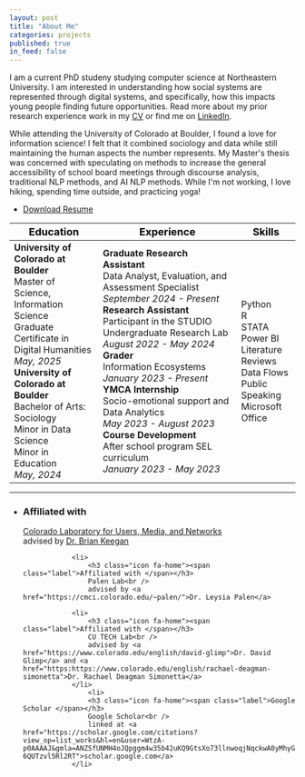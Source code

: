 ```yaml
---
layout: post
title: "About Me"
categories: projects
published: true
in_feed: false
---
```

I am a current PhD studeny studying computer science at Northeastern University. I am interested in understanding how social systems are represented through digital systems, and specifically, how this impacts young people finding future opportunities. Read more about my prior research experience work in my [CV](https://drive.google.com/file/d/1s7O6hNLyUA9vis3M58tvVzdTR4himDYX/view?usp=sharing) or find me on [LinkedIn](https://www.linkedin.com/in/natalie-rm-castro?utm_source=share&utm_campaign=share_via&utm_content=profile&utm_medium=ios_app).


While attending the University of Colorado at Boulder, I found a love for information science! I felt that it combined sociology and data while still maintaining the human aspects the number represents. My Master's thesis was concerned with speculating on methods to increase the general accessibility of school board meetings through discourse analysis, traditional NLP methods, and AI NLP methods. While I'm not working, I love hiking, spending time outside, and practicing yoga!
 <section>
<ul class="actions">
		<li><a href="https://drive.google.com/uc?export-download&id=1s7O6hNLyUA9vis3M58tvVzdTR4himDYX" class="buttonprimary icon fa-download">Download Resume</a></li>
	</ul>
 </section>

| <span style="color:black; background-color:transparent; font-size:18px;">__Education__</span> | <span style="color:black; background-color:transparent; font-size:18px;">__Experience__</span> | <span style="color:black; background-color:transparent; font-size:18px;">__Skills__</span> |
| --- | --- | --- |
|__University of Colorado at Boulder__ <br>Master of Science, Information Science<br>Graduate Certificate in Digital Humanities <br>_May, 2025_ <br>__University of Colorado at Boulder__ <br>Bachelor of Arts: Sociology<br>Minor in Data Science<br>Minor in Education<br>_May, 2024_ |__Graduate Research Assistant__ <br> Data Analyst, Evaluation, and Assessment Specialist _September 2024 - Present_<br>__Research Assistant__ <br> Participant in the STUDIO Undergraduate Research Lab <br> _August 2022 - May 2024_ <br> __Grader__ <br> Information Ecosystems<br> _January 2023 - Present_ <br> __YMCA Internship__ <br> Socio-emotional support and Data Analytics<br>_May 2023 - August 2023_ <br> __Course Development__ <br> After school program SEL curriculum<br> _January 2023 - May 2023_ |Python<br>R<br>STATA<br>Power BI<br>Literature Reviews<br>Data Flows<br>Public Speaking<br>Microsoft Office|

---

<div class="col-4 col-12-small">
			<ul class="labeled-icons">
				<li>
					<h3 class="icon fa-home"><span class="label">Affiliated with </span></h3>
					<a href="https://columnlab.github.io/">Colorado Laboratory for Users, Media, and Networks</a><br />
					advised by <a href="https://www.brianckeegan.com/">Dr. Brian Keegan</a>
				</li>
    					
				<li>
					<h3 class="icon fa-home"><span class="label">Affiliated with </span></h3>
					Palen Lab<br />
					advised by <a href="https://cmci.colorado.edu/~palen/">Dr. Leysia Palen</a>
					
				<li>
					<h3 class="icon fa-home"><span class="label">Affiliated with </span></h3>
					CU TECH Lab<br />
					advised by <a href="https://www.colorado.edu/english/david-glimp">Dr. David Glimp</a> and <a href="https:https://www.colorado.edu/english/rachael-deagman-simonetta">Dr. Rachael Deagman Simonetta</a>
				</li>
    				<li>
					<h3 class="icon fa-home"><span class="label">Google Scholar </span></h3>
					Google Scholar<br />
					linked at <a href="https://scholar.google.com/citations?view_op=list_works&hl=en&user=WtzA-p0AAAAJ&gmla=ANZ5fUNMH4oJQpggm4w35b42uKQ9GtsXo73llnwoqjNqckwA0yMhyGVTV8sBgb_bw81xINuwW_pg2ymyYgFSSM5Y4T8JakkE_uqbSB-6QUTzvl5Rl2RT">scholar.google.com</a>
				</li>
	
